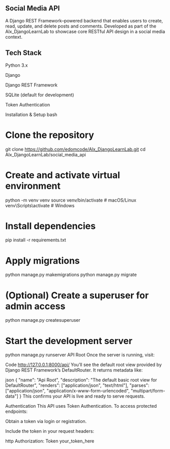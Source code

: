 ## Social Media API
A Django REST Framework–powered backend that enables users to create, read, update, and delete posts and comments. Developed as part of the Alx_DjangoLearnLab to showcase core RESTful API design in a social media context.

## Tech Stack
Python 3.x

Django

Django REST Framework

SQLite (default for development)

Token Authentication

Installation & Setup
bash
# Clone the repository
git clone https://github.com/edomcode/Alx_DjangoLearnLab.git
cd Alx_DjangoLearnLab/social_media_api

# Create and activate virtual environment
python -m venv venv
source venv/bin/activate        # macOS/Linux
venv\Scripts\activate           # Windows

# Install dependencies
pip install -r requirements.txt

# Apply migrations
python manage.py makemigrations
python manage.py migrate

# (Optional) Create a superuser for admin access
python manage.py createsuperuser

# Start the development server
python manage.py runserver
API Root
Once the server is running, visit:

Code
http://127.0.0.1:8000/api/
You’ll see the default root view provided by Django REST Framework’s DefaultRouter. It returns metadata like:

json
{
  "name": "Api Root",
  "description": "The default basic root view for DefaultRouter",
  "renders": ["application/json", "text/html"],
  "parses": ["application/json", "application/x-www-form-urlencoded", "multipart/form-data"]
}
This confirms your API is live and ready to serve requests.

 Authentication
This API uses Token Authentication. To access protected endpoints:

Obtain a token via login or registration.

Include the token in your request headers:

http
Authorization: Token your_token_here
